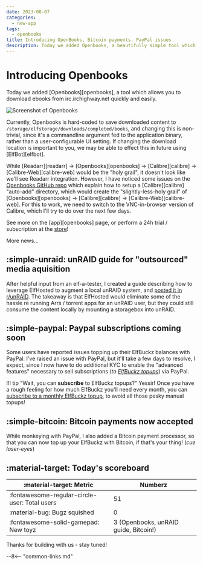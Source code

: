 ```yaml
---
date: 2023-08-07
categories:
  - new-app
tags:
  - openbooks
title: Introducing OpenBooks, Bitcoin payments, PayPal issues
description: Today we added Openbooks, a beautifully simple tool which allows you to download ebooks from irc.irchighway.net quickly and easily
---
```

# Introducing Openbooks

Today we added [Openbooks][openbooks], a tool which allows you to download ebooks from irc.irchighway.net quickly and easily.

![Screenshot of Openbooks](/images/screenshots/openbooks.png)

Currently, Openbooks is hard-coded to save downloaded content to `/storage/elfstorage/downloads/completed/books`, and changing this is non-trivial, since it's a commandline argument fed to the application binary, rather than a user-configurable UI setting. If changing the download location is important to you, we may be able to effect this in future using [ElfBot][elfbot].

While [Readarr][readarr] -> [Openbooks][openbooks] -> [Calibre][calibre] -> [Calibre-Web][calibre-web] would be the "holy grail", it doesn't look like we'll see Readarr integration. However, I have noticed some issues on the [Openbooks GitHub repo](https://github.com/evan-buss/openbooks) which explain how to setup a [Calibre][calibre] "auto-add" directory, which would create the "slightly-less-holy grail" of [Openbooks][openbooks] -> [Calibre][calibre] -> [Calibre-Web][calibre-web]. For this to work, we need to switch to the VNC-in-browser version of Calibre, which I'll try to do over the next few days.

See more on the [app][openbooks] page, or perform a 24h trial / subscription at the [store](https://store.elfhosted.com/product/openbooks/)!

More news...

<!-- more -->

## :simple-unraid: unRAID guide for "outsourced" media aquisition

After helpful input from an elf-a-tester, I created a guide describing how to leverage ElfHosted to augment a local unRAID system, and [posted it in r/unRAID](https://www.reddit.com/r/unRAID/comments/15kfyd0/run_torrent_clientsarrs_remotely_save_to_hetzner/). The takeaway is that ElfHosted would eliminate some of the hassle re running Arrs / torrent apps for an unRAID user, but they could still consume the content locally by mounting a storagebox into unRAID.

## :simple-paypal: Paypal subscriptions coming soon

Some users have reported issues topping up their ElfBuckz balances with PayPal. I've raised an issue with PayPal, but it'll take a few days to resolve, I expect, since I now have to do additional KYC to enable the "advanced features" necessary to sell subscriptions (*to [ElfBuckz topups](https://store.elfhosted.com/product/elfbuckz-topup/)*) via PayPal.

!!! tip "Wait, you can **subscribe** to ElfBuckz topups?"
    Yessir! Once you have a rough feeling for how much ElfBuckz you'll need every month, you can [subscribe to a monthly ElfBuckz topup](https://store.elfhosted.com/product/elfbuckz-topup/), to avoid all those pesky manual topups!

## :simple-bitcoin: Bitcoin payments now accepted

While monkeying with PayPal, I also added a Bitcoin payment processor, so that you can now top up your ElfBuckz with Bitcoin, if that's your thing! (*cue laser-eyes*)

## :material-target: Today's scoreboard

:material-target: Metric | Numberz
---------|----------
:fontawesome-regular-circle-user: Total users | 51
:material-bug: Bugz squished | 0
:fontawesome-solid-gamepad: New toyz | 3 (Openbooks, unRAID guide, Bitcoin!)

Thanks for building with us - stay tuned!

--8<-- "common-links.md"

